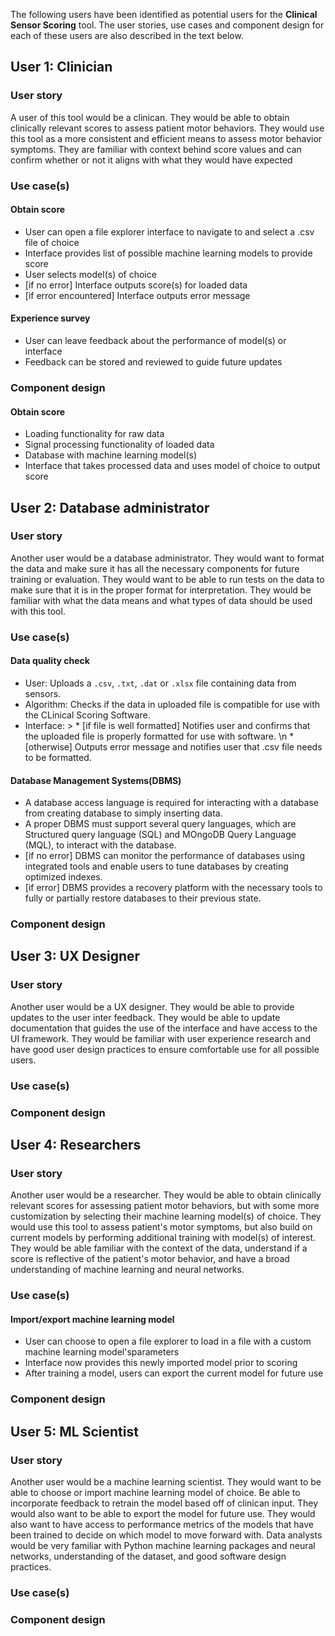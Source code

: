 The following users have been identified as potential users for the **Clinical Sensor Scoring** tool. The user stories, use cases and component design for each of these users are also described in the text below. 

## User 1: Clinician
### User story
A user of this tool would be a clinican. They would be able to obtain clinically relevant scores to assess patient motor behaviors. They would use this tool as a more consistent and efficient means to assess motor behavior symptoms. They are familiar with context behind score values and can confirm whether or not it aligns with what they would have expected
### Use case(s)
#### Obtain score
* User can open a file explorer interface to navigate to and select a .csv file of choice
* Interface provides list of possible machine learning models to provide score
* User selects model(s) of choice
* [if no error] Interface outputs score(s) for loaded data
* [if error encountered] Interface outputs error message
#### Experience survey
* User can leave feedback about the performance of model(s) or interface
* Feedback can be stored and reviewed to guide future updates
### Component design
#### Obtain score
* Loading functionality for raw data
* Signal processing functionality of loaded data
* Database with machine learning model(s)
* Interface that takes processed data and uses model of choice to output score
## User 2: Database administrator
### User story
Another user would be a database administrator. They would want to format the data and make sure it has all the necessary components for future training or evaluation. They would want to be able to run tests on the data to make sure that it is in the proper format for interpretation. They would be familiar with what the data means and what types of data should be used with this tool.
### Use case(s)
#### Data quality check
* User: Uploads a `.csv`, `.txt`, `.dat` or `.xlsx` file containing data from sensors.
* Algorithm: Checks if the data in uploaded file is compatible for use with the CLinical Scoring Software. 
* Interface: > * [if file is well formatted] Notifies user and confirms that the uploaded file is properly formatted for use with software. \n
		* [otherwise] Outputs error message and notifies user that .csv file needs to be formatted.
#### Database Management Systems(DBMS)
* A database access language is required for interacting with a database from creating database to simply inserting data.
* A proper DBMS must support several query languages, which are Structured query language (SQL) and MOngoDB Query Language (MQL), to interact with the database.
* [if no error] DBMS can monitor the performance of databases using integrated tools and enable users to tune databases by creating optimized indexes.
* [if error] DBMS provides a recovery platform with the necessary tools to fully or partially restore databases to their previous state.
### Component design

## User 3: UX Designer
### User story
Another user would be a UX designer. They would be able to provide updates to the user inter feedback. They would be able to update documentation that guides the use of the interface and have access to the UI framework. They would be familiar with user experience research and have good user design practices to ensure comfortable use for all possible users.
### Use case(s)
### Component design

## User 4: Researchers
### User story
Another user would be a researcher. They would be able to obtain clinically relevant scores for assessing patient motor behaviors, but with some more customization by selecting their machine learning model(s) of choice. They would use this tool to assess patient's motor symptoms, but also build on current models by performing additional training with model(s) of interest. They would be able familiar with the context of the data, understand if a score is reflective of the patient's motor behavior, and have a broad understanding of machine learning and neural networks.
### Use case(s)
#### Import/export machine learning model
* User can choose to open a file explorer to load in a file with a custom machine learning model'sparameters
* Interface now provides this newly imported model prior to scoring
* After training a model, users can export the current model for future use
### Component design

## User 5: ML Scientist
### User story
Another user would be a machine learning scientist. They would want to be able to choose or import machine learning model of choice. Be able to incorporate feedback to retrain the model based off of clinican input. They would also want to be able to export the model for future use. They would also want to have access to performance metrics of the models that have been trained to decide on which model to move forward with. Data analysts would be very familiar with Python machine learning packages and neural networks, understanding of the dataset, and good software design practices.
### Use case(s)
### Component design
